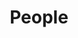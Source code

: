 ---
layout: work
title: People
slug: /people
items:
  - title: <a href="https://michael-franke.github.io/heimseite/">Michael Franke</a>
    image:
      src: /assets/img/work/MF.png
      alt: Michael Franke
    description: Michael usually self-identifies as a computational cognitive scientist interested in higher cognition and language in particular. He has a background in cognitive science, logic and game-theory, and he's usually very happy when he can use Bayesian data analysis to fit bespoke, theoretically informed probabilistic models to empirical data.
  - title: <a href="https://tsnider.github.io/snider/index.html">Todd Snider</a>
    image:
      src: /assets/img/work/TNS.png
      alt: Todd Snider
    description: Todd is a postdoc in the lab, with a background in semantics and pragmatics. He's especially interested in different types of meaning (asserted, presupposed, not-at-issue, etc.) and how they interact with sentence- and discourse-level phenomena like anaphora. His favorite projects bring insights from philosophy, psychology, mathematics, and computer science into contemporary linguistic theory.
  - title: Nadine Balbach
    image:
      src: /assets/img/work/water.png
      alt: Nadine Balbach
    description: Apart from coordinating a DFG center, Nadine is also a PhD student working in the field of experimental pragmatics. Her research focuses on the inferences triggered by exceptives. She investigates this topic by examining not only the developmental trajectory of exceptives and its associated inferences, but also their status and the processing costs involved in accommodating non-saturated or falsified inferences more generally. To this end, she conducts self-paced reading experiments, picture verification tasks, and corpus linguistic analyses.
  - title: Eline Ensinck
    image:
      src: /assets/img/work/EE.png
      alt: Eline Ensinck
    description: Eline is doing a PhD on the semantics and pragmatics of LLMs in the philosophy of language group at Radboud university in Nijmegen (the Netherlands). Michael Franke is her third supervisor and in this way she is also linked to the CSP lab. Besides looking at questions such as what LLMs may “understand”, she is very much interested in the interaction between humans and LLMs and how e.g. humanlike descriptions of these models influence our interpretation of them.
  - title: <a href="https://arijoshi.github.io">Ari Joshi</a>
    image:
      src: /assets/img/work/AJ.png
      alt: Ari Joshi
    description: Ari is a PhD student, based at ZAS Berlin. She's broadly interested in how we modulate and coordinate on meaning components that are shared 'between the lines'. In her doctoral project, she is approaching this through the lens of so-called metalinguistic operators, like the negation in "Mary didn't *stop* smoking, since she never started". She also enjoys thinking about the depth-charge illusion, assorted curiosities from Marathi, and the probabilisticness of apparently everything. At the moment, her preferred tools are mostly formal and experimental.
  - title: Jan-Felix Klumpp
    image:
      src: /assets/img/work/water.png
      alt: Jan-Felix Klumpp
    description: Jan-Felix is a first-year PhD student in General / Computational Linguistics. He is particularly interested in the pragmatic behaviour of modern Large Language Models, in using them to model more complex reasoning processes, and more generally in the implications of these models for linguistic research.
  - title: Amir Mohammadpour
    image:
      src: /assets/img/work/AP.png
      alt: Amir Mohammadpour
    description: Amir is a first-year PhD student with a background in computational linguistics and natural language processing. His research interests cover the mechanistic interpretability of transformers and the expressiveness thereof, in concert with the application of these methods to deepen our understanding of machine learnability and, potentially, cognition.
  - title: Amelie Rüeck
    image:
      src: /assets/img/work/AR.png
      alt: Amelie Rüeck
    description: Amelie ist a first year PhD student in General Linguistics, as part of project A1 of the <a href="https://uni-tuebingen.de/forschung/forschungsschwerpunkte/sonderforschungsbereiche/sfb-common-ground/">CRC 1718 on Common Ground</a>. With a background in syntax, pragmatics, and computational linguistics, she is mainly interested in probabilistic reasoning about Common Ground, particularly within the Rational Speech Act framework. She is also interested in the syntax-pragmatics interface and in uncooperative communication.
  - title: <a href="https://polina-tsvilodub.github.io/home//">Polina Tsvilodub</a>
    image:
      src: /assets/img/work/PT.png
      alt: Polina Tsvilodub
    description: Polina is a senior PhD student. She has a cognitive science background, and is excited about understanding pragmatic, goal-directed language generation and interpretation, both in humans and machines. Her work uses a combination of human experimental research, LLM studies, and strives to develop frameworks for combining computational cognitive models and LLM modules for explaining more open-ended pragmatic language use.
  - title: Hening Wang
    image:
      src: /assets/img/work/HW_avatar.png
      alt: Hening Wang
    description: Hening is a PhD student with a background in Psycholinguistics, Semantics and Pragmatics. He is affiliated with the Linguistic Meaning and Bayesian Modeling (LMBayes) project at the Leibniz-Centre General Linguistics (ZAS), part of the Leibniz Association <a href="https://www.leibniz-zas.de/de/forschung/forschungsbereiche/semantik-pragmatik/lmbayes"> Link </a>. His research focuses on understanding pragmatics in causal communication, combining experimental and computational approaches. Outside of research, he enjoys snowboarding and motorbiking — but strongly dislikes .DS_Store.
---